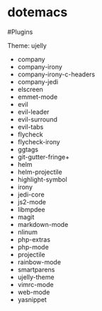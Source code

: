 dotemacs
========

#Plugins

Theme: ujelly

 * company
 * company-irony
 * company-irony-c-headers
 * company-jedi
 * elscreen
 * emmet-mode
 * evil
 * evil-leader
 * evil-surround
 * evil-tabs
 * flycheck
 * flycheck-irony
 * ggtags
 * git-gutter-fringe+
 * helm
 * helm-projectile
 * highlight-symbol
 * irony
 * jedi-core
 * js2-mode
 * libmpdee
 * magit
 * markdown-mode
 * nlinum
 * php-extras
 * php-mode
 * projectile
 * rainbow-mode
 * smartparens
 * ujelly-theme
 * vimrc-mode
 * web-mode
 * yasnippet
